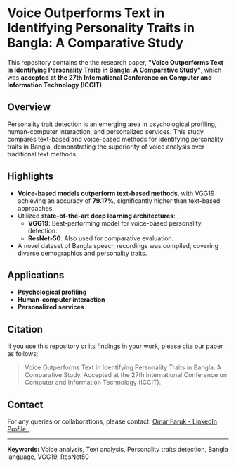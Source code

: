 # Voice Outperforms Text in Identifying Personality Traits in Bangla: A Comparative Study

This repository contains the the research paper, **"Voice Outperforms Text in Identifying Personality Traits in Bangla: A Comparative Study"**, which was **accepted at the 27th International Conference on Computer and Information Technology (ICCIT)**.

## Overview
Personality trait detection is an emerging area in psychological profiling, human-computer interaction, and personalized services. This study compares text-based and voice-based methods for identifying personality traits in Bangla, demonstrating the superiority of voice analysis over traditional text methods.

## Highlights
- **Voice-based models outperform text-based methods**, with VGG19 achieving an accuracy of **79.17%**, significantly higher than text-based approaches.
- Utilized **state-of-the-art deep learning architectures**:
  - **VGG19**: Best-performing model for voice-based personality detection.
  - **ResNet-50**: Also used for comparative evaluation.
- A novel dataset of Bangla speech recordings was compiled, covering diverse demographics and personality traits.




## Applications
- **Psychological profiling**
- **Human-computer interaction**
- **Personalized services**

## Citation
If you use this repository or its findings in your work, please cite our paper as follows:
> Voice Outperforms Text in Identifying Personality Traits in Bangla: A Comparative Study. Accepted at the 27th International Conference on Computer and Information Technology (ICCIT).

## Contact
For any queries or collaborations, please contact: [Omar Faruk - LinkedIn Profile: ](https://www.linkedin.com/in/omar-faruk-vai/).

---

**Keywords:** Voice analysis, Text analysis, Personality traits detection, Bangla language, VGG19, ResNet50
